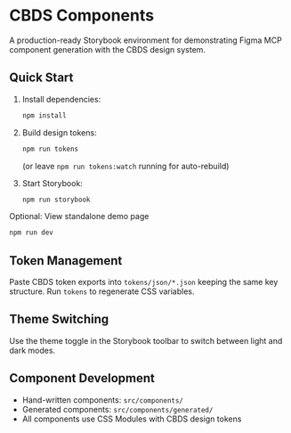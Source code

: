 # CBDS Components

A production-ready Storybook environment for demonstrating Figma MCP component generation with the CBDS design system.

## Quick Start

1. Install dependencies:
   ```bash
   npm install
   ```

2. Build design tokens:
   ```bash
   npm run tokens
   ```
   (or leave `npm run tokens:watch` running for auto-rebuild)

3. Start Storybook:
   ```bash
   npm run storybook
   ```

Optional: View standalone demo page
```bash
npm run dev
```

## Token Management

Paste CBDS token exports into `tokens/json/*.json` keeping the same key structure. 
Run `tokens` to regenerate CSS variables.

## Theme Switching

Use the theme toggle in the Storybook toolbar to switch between light and dark modes.

## Component Development

- Hand-written components: `src/components/`
- Generated components: `src/components/generated/`
- All components use CSS Modules with CBDS design tokens
